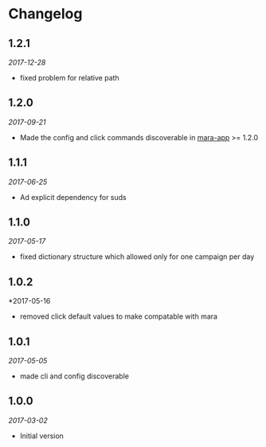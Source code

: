 # Changelog

## 1.2.1 
*2017-12-28* 
- fixed problem for relative path

## 1.2.0 
*2017-09-21* 
- Made the config and click commands discoverable in [mara-app](https://github.com/mara/mara-app) >= 1.2.0

## 1.1.1
*2017-06-25*
- Ad explicit dependency for suds

## 1.1.0
*2017-05-17*
- fixed dictionary structure which allowed only for one campaign per day

## 1.0.2
*2017-05-16
- removed click default values to make compatable with mara

## 1.0.1
*2017-05-05*
- made cli and config discoverable

## 1.0.0 
*2017-03-02* 

- Initial version
